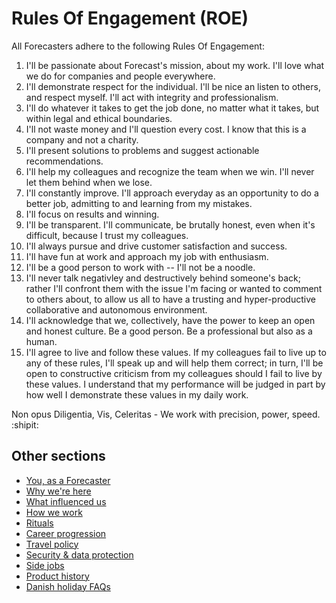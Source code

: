 # Rules Of Engagement (ROE)

All Forecasters adhere to the following Rules Of Engagement:

1. I'll be passionate about Forecast's mission, about my work. I'll love what we do for companies and people everywhere.
1. I'll demonstrate respect for the individual. I'll be nice an listen to others, and respect myself. I'll act with integrity and professionalism.
1. I'll do whatever it takes to get the job done, no matter what it takes, but within legal and ethical boundaries.
1. I'll not waste money and I'll question every cost. I know that this is a company and not a charity.
1. I'll present solutions to problems and suggest actionable recommendations.
1. I'll help my colleagues and recognize the team when we win. I'll never let them behind when we lose.
1. I'll constantly improve. I'll approach everyday as an opportunity to do a better job, admitting to and learning from my mistakes.
1. I'll focus on results and winning.
1. I'll be transparent. I'll communicate, be brutally honest, even when it's difficult, because I trust my colleagues.
1. I'll always pursue and drive customer satisfaction and success.
1. I'll have fun at work and approach my job with enthusiasm.
1. I'll be a good person to work with -- I'll not be a noodle.
1. I'll never talk negativley and destructively behind someone's back; rather I'll confront them with the issue I'm facing or wanted to comment to others about, to allow us all to have a trusting and hyper-productive collaborative and autonomous environment.
1. I'll acknowledge that we, collectively, have the power to keep an open and honest culture. Be a good person. Be a professional but also as a human.
1. I'll agree to live and follow these values. If my colleagues fail to live up to any of these rules, I'll speak up and will help them correct; in turn, I'll be open to constructive criticism from my colleagues should I fail to live by these values. I understand that my performance will be judged in part by how well I demonstrate these values in my daily work.

Non opus Diligentia, Vis, Celeritas - We work with precision, power, speed. :shipit:

## Other sections
* [You, as a Forecaster](you-as-a-forecaster.md)
* [Why we're here](why-we-are-here.md)
* [What influenced us](what-influenced-us.md)
* [How we work](how-we-work.md)
* [Rituals](rituals.md)
* [Career progression](career-progression.md)
* [Travel policy](travel-policy.md)
* [Security & data protection](security-data-protection.md)
* [Side jobs](side-jobs.md)
* [Product history](product-history.md)
* [Danish holiday FAQs](holiday-faq.md)
